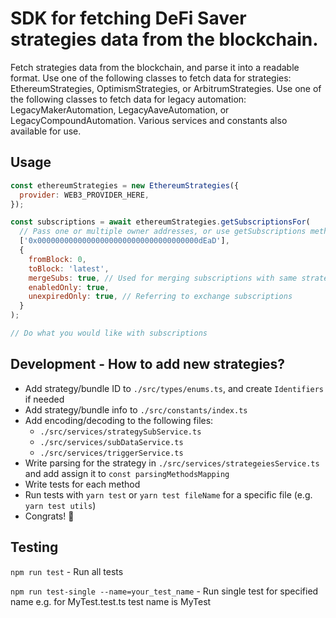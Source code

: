 # SDK for fetching DeFi Saver strategies data from the blockchain.

Fetch strategies data from the blockchain, and parse it into a readable format.
Use one of the following classes to fetch data for strategies: EthereumStrategies, OptimismStrategies, or ArbitrumStrategies.
Use one of the following classes to fetch data for legacy automation: LegacyMakerAutomation, LegacyAaveAutomation, or LegacyCompoundAutomation.
Various services and constants also available for use.

## Usage

```js
const ethereumStrategies = new EthereumStrategies({
  provider: WEB3_PROVIDER_HERE,
});

const subscriptions = await ethereumStrategies.getSubscriptionsFor(
  // Pass one or multiple owner addresses, or use getSubscriptions method to fetch all subscriptions
  ['0x000000000000000000000000000000000000dEaD'],
  {
    fromBlock: 0,
    toBlock: 'latest',
    mergeSubs: true, // Used for merging subscriptions with same strategy ID (e.g. boost and repay)
    enabledOnly: true,
    unexpiredOnly: true, // Referring to exchange subscriptions
  }
);

// Do what you would like with subscriptions
```

## Development - How to add new strategies?

- Add strategy/bundle ID to `./src/types/enums.ts`, and create `Identifiers` if needed
- Add strategy/bundle info to `./src/constants/index.ts`
- Add encoding/decoding to the following files:
  - `./src/services/strategySubService.ts`
  - `./src/services/subDataService.ts`
  - `./src/services/triggerService.ts`
- Write parsing for the strategy in `./src/services/strategeiesService.ts` and add assign it to `const parsingMethodsMapping`
- Write tests for each method
- Run tests with `yarn test` or `yarn test fileName` for a specific file (e.g. `yarn test utils`)
- Congrats! 🥳

## Testing

`npm run test` - Run all tests

`npm run test-single --name=your_test_name` - Run single test for specified name e.g. for MyTest.test.ts test name is MyTest